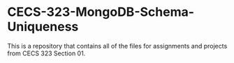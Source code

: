 # CECS-323-MongoDB-Schema-Uniqueness
This is a repository that contains all of the files for assignments and projects from CECS 323 Section 01.

